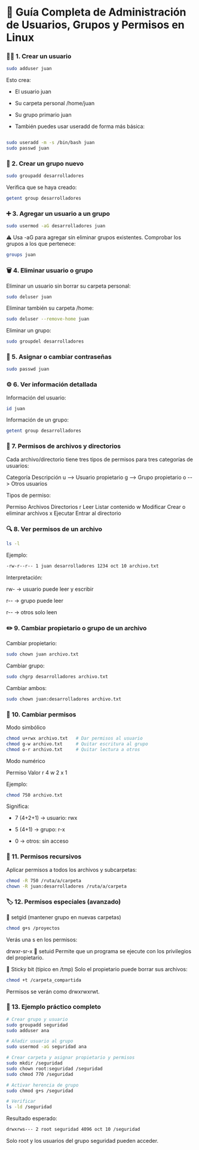 # 🧭 Guía Completa de Administración de Usuarios, Grupos y Permisos en Linux


### 🧑‍💻 1. Crear un usuario

```bash
sudo adduser juan
```
Esto crea:

  -  El usuario juan

  -  Su carpeta personal /home/juan

  -  Su grupo primario juan

   - También puedes usar useradd de forma más básica:

```bash

sudo useradd -m -s /bin/bash juan
sudo passwd juan
```
###  👥 2. Crear un grupo nuevo
```bash
sudo groupadd desarrolladores
```
Verifica que se haya creado:

```bash
getent group desarrolladores
```
### ➕ 3. Agregar un usuario a un grupo
```bash
sudo usermod -aG desarrolladores juan
```
⚠️ Usa -aG para agregar sin eliminar grupos existentes.
Comprobar los grupos a los que pertenece:

```bash
groups juan
```


### 🗑️ 4. Eliminar usuario o grupo
Eliminar un usuario sin borrar su carpeta personal:

```bash
sudo deluser juan
```
Eliminar también su carpeta /home:

```bash
sudo deluser --remove-home juan
```
Eliminar un grupo:

```bash
sudo groupdel desarrolladores
```
### 🔐 5. Asignar o cambiar contraseñas
```bash
sudo passwd juan
```
### ⚙️ 6. Ver información detallada
Información del usuario:

```bash
id juan
```
Información de un grupo:

```bash
getent group desarrolladores
```
### 📁 7. Permisos de archivos y directorios
Cada archivo/directorio tiene tres tipos de permisos para tres categorías de usuarios:

Categoría	Descripción
u --> Usuario propietario
g -->	Grupo propietario
o -->	Otros usuarios

Tipos de permiso:

Permiso	Archivos	Directorios
r	Leer	Listar contenido
w	Modificar	Crear o eliminar archivos
x	Ejecutar	Entrar al directorio

### 🔍 8. Ver permisos de un archivo
```bash
ls -l
```
Ejemplo:

```bash
-rw-r--r-- 1 juan desarrolladores 1234 oct 10 archivo.txt
```
Interpretación:

rw- → usuario puede leer y escribir

r-- → grupo puede leer

r-- → otros solo leen

### ✏️ 9. Cambiar propietario o grupo de un archivo
Cambiar propietario:

```bash
sudo chown juan archivo.txt
```
Cambiar grupo:

```bash
sudo chgrp desarrolladores archivo.txt
```
Cambiar ambos:

```bash
sudo chown juan:desarrolladores archivo.txt
```
### 🧮 10. Cambiar permisos
Modo simbólico
```bash
chmod u+rwx archivo.txt   # Dar permisos al usuario
chmod g-w archivo.txt     # Quitar escritura al grupo
chmod o-r archivo.txt     # Quitar lectura a otros
```
Modo numérico

Permiso	Valor
r	4
w	2
x	1

Ejemplo:

```bash
chmod 750 archivo.txt
```
Significa:

- 7 (4+2+1) → usuario: rwx

- 5 (4+1) → grupo: r-x

- 0 → otros: sin acceso

### 📂 11. Permisos recursivos
Aplicar permisos a todos los archivos y subcarpetas:

```bash
chmod -R 750 /ruta/a/carpeta
chown -R juan:desarrolladores /ruta/a/carpeta
```
### 🏷️ 12. Permisos especiales (avanzado)
🔹 setgid (mantener grupo en nuevas carpetas)
```bash
chmod g+s /proyectos
```
Verás una s en los permisos:

drwxr-sr-x
🔹 setuid
Permite que un programa se ejecute con los privilegios del propietario.

🔹 Sticky bit (típico en /tmp)
Solo el propietario puede borrar sus archivos:

```bash
chmod +t /carpeta_compartida
```
Permisos se verán como drwxrwxrwt.

### 🧰 13. Ejemplo práctico completo
```bash
# Crear grupo y usuario
sudo groupadd seguridad
sudo adduser ana

# Añadir usuario al grupo
sudo usermod -aG seguridad ana

# Crear carpeta y asignar propietario y permisos
sudo mkdir /seguridad
sudo chown root:seguridad /seguridad
sudo chmod 770 /seguridad

# Activar herencia de grupo
sudo chmod g+s /seguridad

# Verificar
ls -ld /seguridad
```
Resultado esperado:

```bash
drwxrws--- 2 root seguridad 4096 oct 10 /seguridad
```
Solo root y los usuarios del grupo seguridad pueden acceder.